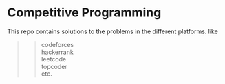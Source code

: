 # Competitive Programming

This repo contains solutions to the problems in the different platforms. like 

>> codeforces<br>
>> hackerrank<br>
>> leetcode<br>
>> topcoder<br>
>> etc.


    